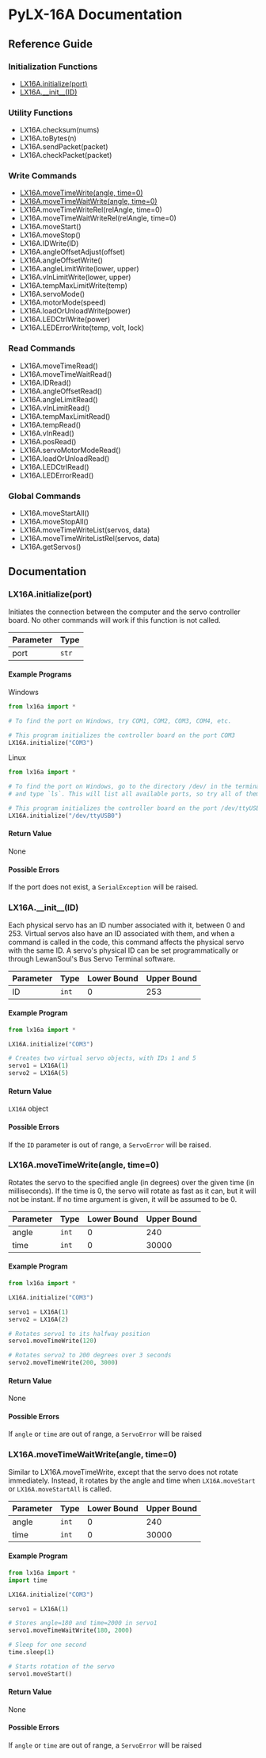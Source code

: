 # PyLX-16A Documentation

## Reference Guide

### Initialization Functions
* [LX16A.initialize(port)](#lx16ainitializeport)
* [LX16A.\_\_init\_\_(ID)](#lx16a__init__id)

### Utility Functions
* LX16A.checksum(nums)
* LX16A.toBytes(n)
* LX16A.sendPacket(packet)
* LX16A.checkPacket(packet)

### Write Commands
* [LX16A.moveTimeWrite(angle, time=0)](#lx16amovetimewriteangle-time0)
* [LX16A.moveTimeWaitWrite(angle, time=0)](#lx16amovetimewaitwriteangle-time0)
* LX16A.moveTimeWriteRel(relAngle, time=0)
* LX16A.moveTimeWaitWriteRel(relAngle, time=0)
* LX16A.moveStart()
* LX16A.moveStop()
* LX16A.IDWrite(ID)
* LX16A.angleOffsetAdjust(offset)
* LX16A.angleOffsetWrite()
* LX16A.angleLimitWrite(lower, upper)
* LX16A.vInLimitWrite(lower, upper)
* LX16A.tempMaxLimitWrite(temp)
* LX16A.servoMode()
* LX16A.motorMode(speed)
* LX16A.loadOrUnloadWrite(power)
* LX16A.LEDCtrlWrite(power)
* LX16A.LEDErrorWrite(temp, volt, lock)

### Read Commands
* LX16A.moveTimeRead()
* LX16A.moveTimeWaitRead()
* LX16A.IDRead()
* LX16A.angleOffsetRead()
* LX16A.angleLimitRead()
* LX16A.vInLimitRead()
* LX16A.tempMaxLimitRead()
* LX16A.tempRead()
* LX16A.vInRead()
* LX16A.posRead()
* LX16A.servoMotorModeRead()
* LX16A.loadOrUnloadRead()
* LX16A.LEDCtrlRead()
* LX16A.LEDErrorRead()


### Global Commands
* LX16A.moveStartAll()
* LX16A.moveStopAll()
* LX16A.moveTimeWriteList(servos, data)
* LX16A.moveTimeWriteListRel(servos, data)
* LX16A.getServos()

## Documentation

### LX16A.initialize(port)
Initiates the connection between the computer and the servo controller board. No other commands will work if this function is not called.

| Parameter | Type   |
| --------- | ------ |
| port      | `str`  |

#### Example Programs
Windows
```python
from lx16a import *

# To find the port on Windows, try COM1, COM2, COM3, COM4, etc.

# This program initializes the controller board on the port COM3
LX16A.initialize("COM3")
```

Linux
```python
from lx16a import *

# To find the port on Windows, go to the directory /dev/ in the terminal,
# and type `ls`. This will list all available ports, so try all of them

# This program initializes the controller board on the port /dev/ttyUSB0
LX16A.initialize("/dev/ttyUSB0")
```

#### Return Value
None

#### Possible Errors
If the port does not exist, a `SerialException` will be raised.

### LX16A.\_\_init\_\_(ID)
Each physical servo has an ID number associated with it, between 0 and 253. Virtual servos also have an ID associated with them, and when a command is called in the code, this command affects the physical servo with the same ID. A servo's physical ID can be set programmatically or through LewanSoul's Bus Servo Terminal software.

| Parameter | Type  | Lower Bound | Upper Bound |
| --------- | ----- | ----------- | ----------- |
| ID        | `int` | 0           | 253         |

#### Example Program
```python
from lx16a import *

LX16A.initialize("COM3")

# Creates two virtual servo objects, with IDs 1 and 5
servo1 = LX16A(1)
servo2 = LX16A(5)
```

#### Return Value
`LX16A` object

#### Possible Errors
If the `ID` parameter is out of range, a `ServoError` will be raised.

### LX16A.moveTimeWrite(angle, time=0)
Rotates the servo to the specified angle (in degrees) over the given time (in milliseconds). If the time is 0, the servo will rotate as fast as it can, but it will not be instant. If no time argument is given, it will be assumed to be 0.

| Parameter | Type  | Lower Bound | Upper Bound |
| --------- | ----- | ----------- | ----------- |
| angle     | `int` | 0           | 240         |
| time      | `int` | 0           | 30000       |

#### Example Program
```python
from lx16a import *

LX16A.initialize("COM3")

servo1 = LX16A(1)
servo2 = LX16A(2)

# Rotates servo1 to its halfway position
servo1.moveTimeWrite(120)

# Rotates servo2 to 200 degrees over 3 seconds
servo2.moveTimeWrite(200, 3000)
```

#### Return Value
None

#### Possible Errors
If `angle` or `time` are out of range, a `ServoError` will be raised

### LX16A.moveTimeWaitWrite(angle, time=0)
Similar to LX16A.moveTimeWrite, except that the servo does not rotate immediately. Instead, it rotates by the angle and time when `LX16A.moveStart` or `LX16A.moveStartAll` is called.

| Parameter | Type  | Lower Bound | Upper Bound |
| --------- | ----- | ----------- | ----------- |
| angle     | `int` | 0           | 240         |
| time      | `int` | 0           | 30000       |

#### Example Program
```python
from lx16a import *
import time

LX16A.initialize("COM3")

servo1 = LX16A(1)

# Stores angle=180 and time=2000 in servo1
servo1.moveTimeWaitWrite(180, 2000)

# Sleep for one second
time.sleep(1)

# Starts rotation of the servo
servo1.moveStart()
```

#### Return Value
None

#### Possible Errors
If `angle` or `time` are out of range, a `ServoError` will be raised
